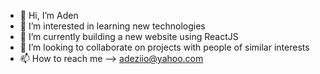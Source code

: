 - 👋 Hi, I’m Aden
- 👀 I’m interested in learning new technologies
- 🌱 I’m currently building a new website using ReactJS
- 💞️ I’m looking to collaborate on projects with people of similar interests
- 📫 How to reach me --> adeziio@yahoo.com

<!---
adeziio/adeziio is a ✨ special ✨ repository because its `README.md` (this file) appears on your GitHub profile.
You can click the Preview link to take a look at your changes.
--->
